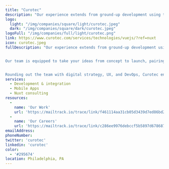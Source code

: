 ```yaml
---
title: "Curotec"
description: "Our experience extends from ground-up development using the Nuxt.js framework to side-by-side collaborations that make in-house teams more productive with Nuxt. Innovation doesn’t stop or start at a company’s size. That’s why our skilled Nuxt.js development team has helped a wide variety of businesses - from enterprises to digital-first startups - realize their vision with highly-usable, seamless, professionally-built applications."
logo: 
  light: "/img/companies/square/light/curotec.jpeg"
  dark: "/img/companies/square/dark/curotec.jpeg"
logoFull: "/img/companies/full/light/curotec.png"
link: https://www.curotec.com/services/technologies/vuejs/?ref=nuxt
icon: curotec.jpeg
fullDescription: "Our experience extends from ground-up development using the Nuxt.js framework to side-by-side collaborations that make in-house teams more productive with Nuxt. Innovation doesn’t stop or start at a company’s size. That’s why our skilled Nuxt.js development team has helped a wide variety of businesses - from enterprises to digital-first startups - realize their vision with highly-usable, seamless, professionally-built applications.


Our team is equipped to take your ideas from concept to launch, pairing the powerful Nuxt.js framework with complementary technologies such as Vue.js, Laravel, Node.js, WordPress, and more as well as deep software planning and design experience to transform your vision into reality. But Curotec can do more than greenfield development, drawing on the comprehensive skill set of our teams and leaders to step in at any stage of development, from planning and design to long-term support.


Rounding out the team with digital strategy, UX, and DevOps, Curotec engineers are positioned to partner with you to create beautiful, functional, and purpose-built applications."
services:
  - Development & integration
  - Mobile Apps
  - Nuxt consulting
resources:
  -
    name: 'Our Work'
    url: 'https://mailtrack.io/trace/link/f461114aa31cb05d3439d7ed86bd2ff7c6a17833?url=https%3A%2F%2Fwww.curotec.com%2Fsuccess-stories%2F&userId=4720085&signature=68df5138ebd29649'
  -
    name: 'Our Careers'
    url: 'https://mailtrack.io/trace/link/c286ee9976debccf5b5897d678687fac74f1b3d2?url=https%3A%2F%2Fwww.curotec.com%2Fcareers%2F&userId=4720085&signature=8cff9122ec5c4e48'
emailAddress:
phoneNumber:
twitter: 'curotec'
linkedin: 'curotec'
color:
  - '#295674'
location: Philadelphia, PA
---
```

